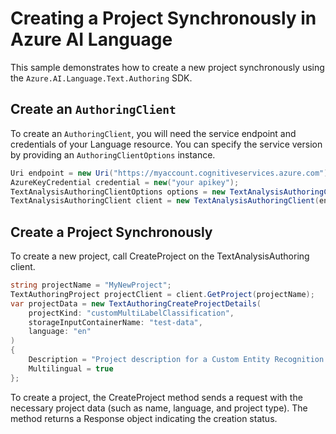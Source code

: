 # Creating a Project Synchronously in Azure AI Language

This sample demonstrates how to create a new project synchronously using the `Azure.AI.Language.Text.Authoring` SDK.

## Create an `AuthoringClient`

To create an `AuthoringClient`, you will need the service endpoint and credentials of your Language resource. You can specify the service version by providing an `AuthoringClientOptions` instance.

```C# Snippet:CreateTextAuthoringClientForSpecificApiVersion
Uri endpoint = new Uri("https://myaccount.cognitiveservices.azure.com");
AzureKeyCredential credential = new("your apikey");
TextAnalysisAuthoringClientOptions options = new TextAnalysisAuthoringClientOptions(TextAnalysisAuthoringClientOptions.ServiceVersion.V2024_11_15_Preview);
TextAnalysisAuthoringClient client = new TextAnalysisAuthoringClient(endpoint, credential, options);
```

## Create a Project Synchronously

To create a new project, call CreateProject on the TextAnalysisAuthoring client.

```C# Snippet:Sample1_TextAuthoring_CreateProject
string projectName = "MyNewProject";
TextAuthoringProject projectClient = client.GetProject(projectName);
var projectData = new TextAuthoringCreateProjectDetails(
    projectKind: "customMultiLabelClassification",
    storageInputContainerName: "test-data",
    language: "en"
)
{
    Description = "Project description for a Custom Entity Recognition project",
    Multilingual = true
};
```

To create a project, the CreateProject method sends a request with the necessary project data (such as name, language, and project type). The method returns a Response object indicating the creation status.
